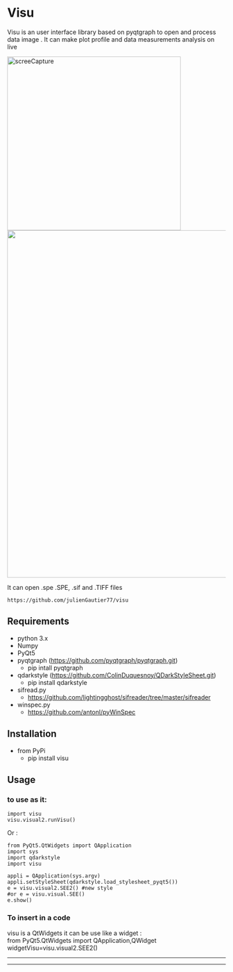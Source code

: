 # Visu


Visu is an user interface library based on pyqtgraph to open and process data image .
It can make plot profile and data measurements analysis on live



<img width="400" alt="screeCapture" src="https://user-images.githubusercontent.com/29065484/108862985-08321480-75f1-11eb-9bf3-315b547b1c25.jpg">

<img width="800" aalt="screeCapture" src="https://user-images.githubusercontent.com/29065484/108864521-8fcc5300-75f2-11eb-914d-6588cb3d1575.jpg">

It can open .spe .SPE, .sif and .TIFF files



    https://github.com/julienGautier77/visu

## Requirements
*   python 3.x
*   Numpy
*   PyQt5
*   pyqtgraph (https://github.com/pyqtgraph/pyqtgraph.git) 
    * pip intall pyqtgraph
*   qdarkstyle (https://github.com/ColinDuquesnoy/QDarkStyleSheet.git)
    * pip install qdarkstyle
*  sifread.py
    *   https://github.com/lightingghost/sifreader/tree/master/sifreader
*  winspec.py 
    *   https://github.com/antonl/pyWinSpec
    
## Installation
*   from PyPi
    *   pip install visu

## Usage
###  to use as  it:
    import visu
    visu.visual2.runVisu()

Or :

    from PyQt5.QtWidgets import QApplication
    import sys
    import qdarkstyle
    import visu
    
    appli = QApplication(sys.argv)   
    appli.setStyleSheet(qdarkstyle.load_stylesheet_pyqt5())
    e = visu.visual2.SEE2() #new style
    #or e = visu.visual.SEE() 
    e.show()
    
  ### To  insert in  a  code
  visu is a  QtWidgets it can be use like  a  widget :  
  from PyQt5.QtWidgets import QApplication,QWidget  
  widgetVisu=visu.visual2.SEE2()   
  
-----------------------------------------
-----------------------------------------
